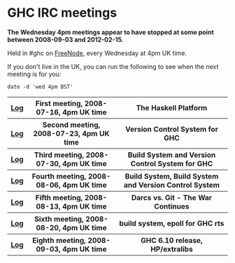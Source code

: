# GHC IRC meetings

**The Wednesday 4pm meetings appear to have stopped at some point between 2008-09-03 and 2012-02-15.**


Held in \#ghc on [FreeNode](http://www.haskell.org/haskellwiki/IRC_channel), every Wednesday at 4pm UK time.


If you don't live in the UK, you can run the following to see when the next meeting is for you:

```wiki
date -d 'wed 4pm BST'
```

<table><tr><th><a href="/trac/ghc/attachment/wiki/IRC_Meetings/ghc-2008-07-16.log">Log</a><a href="/trac/ghc/raw-attachment/wiki/IRC_Meetings/ghc-2008-07-16.log"></a></th>
<th>First meeting, 2008-07-16, 4pm UK time</th>
<th>The Haskell Platform
</th></tr>
<tr><th><a href="/trac/ghc/attachment/wiki/IRC_Meetings/ghc-metting-2008-07-23.log">Log</a><a href="/trac/ghc/raw-attachment/wiki/IRC_Meetings/ghc-metting-2008-07-23.log"></a></th>
<th>Second meeting, 2008-07-23, 4pm UK time</th>
<th>Version Control System for GHC
</th></tr>
<tr><th><a href="/trac/ghc/attachment/wiki/IRC_Meetings/ghc-meeting-2008-07-30.log">Log</a><a href="/trac/ghc/raw-attachment/wiki/IRC_Meetings/ghc-meeting-2008-07-30.log"></a></th>
<th>Third meeting, 2008-07-30, 4pm UK time</th>
<th>Build System and Version Control System for GHC
</th></tr>
<tr><th><a href="/trac/ghc/attachment/wiki/IRC_Meetings/ghc-meeting-2008-08-06.log">Log</a><a href="/trac/ghc/raw-attachment/wiki/IRC_Meetings/ghc-meeting-2008-08-06.log"></a></th>
<th>Fourth meeting, 2008-08-06, 4pm UK time</th>
<th>Build System, Build System and Version Control System
</th></tr>
<tr><th><a href="/trac/ghc/attachment/wiki/IRC_Meetings/ghc-meeting-2008-08-13.log">Log</a><a href="/trac/ghc/raw-attachment/wiki/IRC_Meetings/ghc-meeting-2008-08-13.log"></a></th>
<th>Fifth meeting, 2008-08-13, 4pm UK time</th>
<th>Darcs vs. Git - The War Continues
</th></tr>
<tr><th><a href="/trac/ghc/attachment/wiki/IRC_Meetings/ghc-meeting-2008-08-20.log">Log</a><a href="/trac/ghc/raw-attachment/wiki/IRC_Meetings/ghc-meeting-2008-08-20.log"></a></th>
<th>Sixth meeting, 2008-08-20, 4pm UK time</th>
<th>build system, epoll for GHC rts 
</th></tr>
<tr><th><a href="/trac/ghc/attachment/wiki/IRC_Meetings/ghc-meeting-2008-09-03.log">Log</a><a href="/trac/ghc/raw-attachment/wiki/IRC_Meetings/ghc-meeting-2008-09-03.log"></a></th>
<th>Eighth meeting, 2008-09-03, 4pm UK time</th>
<th>GHC 6.10 release, HP/extralibs 
</th></tr></table>



